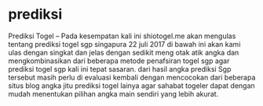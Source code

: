 # prediksi
Prediksi Togel – Pada kesempatan kali ini shiotogel.me akan mengulas tentang prediksi togel sgp singapura 22 juli 2017 di bawah ini akan kami ulas dengan singkat dan jelas dengan sedikit meng otak atik angka dan mengkombinasikan dari beberapa metode penafsiran togel sgp agar prediksi togel sgp kali ini tepat sasaran. dari hasil angka prediksi Sgp tersebut masih perlu di evaluasi kembali dengan mencocokan dari beberapa situs blog angka jitu prediksi togel lainya agar sahabat togeler dapat dengan mudah menentukan pilihan angka main sendiri yang lebih akurat.

